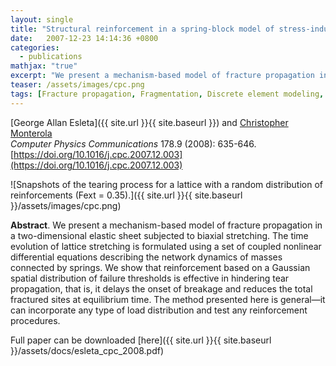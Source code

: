```yaml
---
layout: single
title: "Structural reinforcement in a spring-block model of stress-induced fracture propagation"
date:   2007-12-23 14:14:36 +0800
categories: 
  - publications
mathjax: "true"
excerpt: "We present a mechanism-based model of fracture propagation in a two-dimensional elastic sheet subjected to biaxial stretching."
teaser: /assets/images/cpc.png
tags: [Fracture propagation, Fragmentation, Discrete element modeling, Reinforcement, Lattice models]
---
```

[George Allan Esleta]({{ site.url }}{{ site.baseurl }}) and [Christopher Monterola](https://www.chrismonterola.net/)<br/>
*Computer Physics Communications* 178.9 (2008): 635-646.<br/>
[https://doi.org/10.1016/j.cpc.2007.12.003](https://doi.org/10.1016/j.cpc.2007.12.003)

![Snapshots of the tearing process for a lattice with a random distribution of reinforcements (Fext = 0.35).]({{ site.url }}{{ site.baseurl }}/assets/images/cpc.png)

**Abstract**. We present a mechanism-based model of fracture propagation in a two-dimensional elastic sheet subjected to biaxial stretching. The time evolution of lattice stretching is formulated using a set of coupled nonlinear differential equations describing the network dynamics of masses connected by springs. We show that reinforcement based on a Gaussian spatial distribution of failure thresholds is effective in hindering tear propagation, that is, it delays the onset of breakage and reduces the total fractured sites at equilibrium time. The method presented here is general—it can incorporate any type of load distribution and test any reinforcement procedures.

Full paper can be downloaded [here]({{ site.url }}{{ site.baseurl }}/assets/docs/esleta_cpc_2008.pdf)
